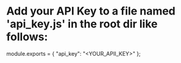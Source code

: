 # Add your API Key to a file named 'api_key.js' in the root dir like follows:

module.exports = { "api_key": "<YOUR_APII_KEY>" };